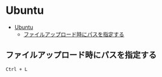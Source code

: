 # Ubuntu

- [Ubuntu](#ubuntu)
  - [ファイルアップロード時にパスを指定する](#ファイルアップロード時にパスを指定する)

## ファイルアップロード時にパスを指定する

`Ctrl + L`

